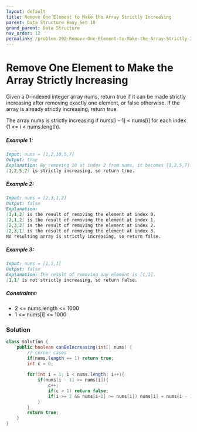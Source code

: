 ```yaml
---
layout: default
title: Remove One Element to Make the Array Strictly Increasing
parent: Data Structure Easy Set 10
grand_parent: Data Structure
nav_order: 12
permalink: /problem-292-Remove-One-Element-to-Make-the-Array-Strictly-Increasing/
---
```

# Remove One Element to Make the Array Strictly Increasing
Given a 0-indexed integer array nums, return true if it can be made strictly increasing after removing exactly one element, or false otherwise. If the array is already strictly increasing, return true.

The array nums is strictly increasing if nums[i - 1] < nums[i] for each index (1 <= i < nums.length).

##### Example 1:
```markdown
Input: nums = [1,2,10,5,7]
Output: true
Explanation: By removing 10 at index 2 from nums, it becomes [1,2,5,7].
[1,2,5,7] is strictly increasing, so return true.
```
##### Example 2:
```markdown
Input: nums = [2,3,1,2]
Output: false
Explanation:
[3,1,2] is the result of removing the element at index 0.
[2,1,2] is the result of removing the element at index 1.
[2,3,2] is the result of removing the element at index 2.
[2,3,1] is the result of removing the element at index 3.
No resulting array is strictly increasing, so return false.
```
##### Example 3:
```markdown
Input: nums = [1,1,1]
Output: false
Explanation: The result of removing any element is [1,1].
[1,1] is not strictly increasing, so return false.
```
##### Constraints:
* 2 <= nums.length <= 1000
* 1 <= nums[i] <= 1000

### Solution
```java
class Solution {
    public boolean canBeIncreasing(int[] nums) {
        // corner cases
        if(nums.length == 1) return true;
        int c = 0;
        
        for(int i = 1; i < nums.length; i++){
            if(nums[i - 1] >= nums[i]){
                c++;
                if(c > 1) return false;
                if(i >= 2 && nums[i-2] >= nums[i]) nums[i] = nums[i - 1];
            }
        }
        return true;
    }
}
```
